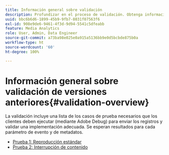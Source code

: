 ```yaml
---
title: Información general sobre validación
description: Profundizar en el proceso de validación. Obtenga información sobre cómo enviar registros para validar una implementación adecuada.
uuid: bbc6b6d6-1899-45b9-9fb7-8031f07563f6
exl-id: 908e9de6-9461-4f3d-9d94-5541c5dfeabb
feature: Media Analytics
role: User, Admin, Data Engineer
source-git-commit: a73ba98e025e0a915a5136bb9e0d5bcbde875b0a
workflow-type: ht
source-wordcount: '60'
ht-degree: 100%

---
```


# Información general sobre validación de versiones anteriores{#validation-overview}

La validación incluye una lista de los casos de prueba necesarios que los clientes deben ejecutar (mediante Adobe Debug) para enviar los registros y validar una implementación adecuada.
Se esperan resultados para cada parámetro de evento y de metadatos.

* [Prueba 1: Reproducción estándar ](test1-standard-playback.md)
* [Prueba 2: Interrupción de contenido ](test2-media-interrupt.md)
